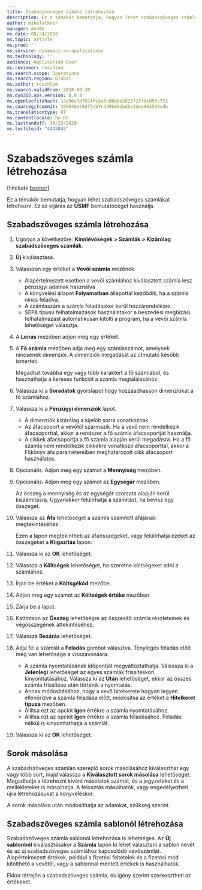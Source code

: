 ```yaml
---
title: Szabadszöveges számla létrehozása
description: Ez a témakör bemutatja, hogyan lehet szabadszöveges számlákat létrehozni.
author: mikefalkner
manager: AnnBe
ms.date: 08/24/2018
ms.topic: article
ms.prod: ''
ms.service: dynamics-ax-applications
ms.technology: ''
audience: Application User
ms.reviewer: roschlom
ms.search.scope: Operations
ms.search.region: Global
ms.author: roschlom
ms.search.validFrom: 2018-08-30
ms.dyn365.ops.version: 8.0.4
ms.openlocfilehash: 1ac06e7d702ffe3a8cdb6bd2823f2ffdc055c722
ms.sourcegitcommit: 199848e78df5cb7c439b001bdbe1ece963593cdb
ms.translationtype: HT
ms.contentlocale: hu-HU
ms.lasthandoff: 10/13/2020
ms.locfileid: "4443845"
---
```

# <a name="create-a-free-text-invoice"></a>Szabadszöveges számla létrehozása

[!include [banner](../includes/banner.md)]

Ez a témakör bemutatja, hogyan lehet szabadszöveges számlákat létrehozni. Ez az eljárás az **USMF** bemutatócéget használja.

## <a name="create-a-free-text-invoice"></a>Szabadszöveges számla létrehozása

1. Ugorjon a következőre: **Kinnlévőségek \> Számlák \> Kizárólag szabadszöveges számlák**.
2. **Új** kiválasztása.
3. Válasszon egy értéket a **Vevői számla** mezőnek.

    * Alapértelmezett esetben a vevői számlához kiválasztott számla lesz pénzügyi adatnak használva
    * A könyvelési állapot **Folyamatban** állapottal kezdődik, ha a számla nincs feladva.
    * A számlaszám a számla feladásakor kerül hozzárendelésre.
    * SEPA típusú felhatalmazások használatakor a beszedési megbízási felhatalmazást automatikusan kitölti a program, ha a vevői számla lehetőséget választja.

4. A **Leírás** mezőben adjon meg egy értéket.
5. A **Fő számla** mezőben adja meg egy számlaszámot, amelynek nincsenek dimenziói. A dimenziók megadását az útmutató később ismerteti.

    Megadhat továbbá egy vagy több karaktert a fő számlából, és használhatja a keresés funkciót a számla megtalálásához.

6. Válassza ki a **Soradatok** gyorslapot hogy hozzáadhasson dimenziókat a fő számlához.
7. Válassza ki a **Pénzügyi dimenziók** lapot.

    * A dimenziók kizárólag a kijelölt sorra vonatkoznak.
    * Az áfacsoport a vevőtől származik. Ha a vevő nem rendelkezik áfacsoporttal, akkor a rendszer a fő számla áfacsoportját használja.
    * A cikkek áfacsoportja a fő számla alapján kerül megadásra. Ha a fő számla nem rendelkezik cikkekre vonatkozó áfacsoporttal, akkor a Főkönyv áfa paramétereiben meghatározott cikk áfacsoport használatos.

8. Opcionális: Adjon meg egy számot a **Mennyiség** mezőben.
9. Opcionális: Adjon meg egy számot az **Egységár** mezőben.

    Az összeg a mennyiség és az egységár szorzata alapján kerül kiszámításra. Ugyanakkor felülírhatja a számítást, ha bevisz egy összeget.

10. Válassza az **Áfa** lehetőséget a számla számított áfájának megtekintéséhez.

    Ezen a lapon megtekintheti az áfaösszegeket, vagy felülírhatja ezeket az összegeket a **Kiigazítás** lapon.

11. Válassza ki az **OK** lehetőséget.
12. Válassza a **Költségek** lehetőséget, ha szeretne költségeket adni a számlához.
13. Írjon be értéket a **Költsgékód** mezőbe.
14. Adjon meg egy számot az **Költségek értéke** mezőben.
15. Zárja be a lapot.
16. Kattintson az **Összeg** lehetőségre az összesítő számla részleteinek és végösszegének áttekintéséhez.
17. Válassza **Bezárás** lehetőséget.
18. Adja fel a számlát a **Feladás** gombot választva. Tényleges feladás előtt még van lehetősége a visszavonásra.

    * A számla nyomtatásának időpontját megváltoztathatja. Válassza ki a **Jelenlegi** lehetőséget az egyes számlák frissítéskori kinyomtatásához. Válassza ki az **Után** lehetőséget, ekkor az összes számla frissítése után történik a nyomtatás.
    * Annak módosításához, hogy a vevő hitelkerete hogyan legyen ellenőrizve a számla feladása előtt, módosítsa az értéket a **Hitelkeret típusa** mezőben.
    * Állítsa ezt az opciót **Igen** értékre a számla nyomtatásához.
    * Állítsa ezt az opciót **Igen** értékre a számla feladásához. Feladás nélkül is kinyomtathatja a számlát.

19. Válassza ki az **OK** lehetőséget.

## <a name="copy-lines"></a>Sorok másolása
A szabadszöveges számlán szereplő sorok másolásához kiválaszthat egy vagy több sort, majd válassza a **Kiválasztott sorok másolása** lehetőséget. Megadhatja a létrehozni kívánt másolatok számát, és a jegyzeteket és a mellékleteket is másolhatja. A felosztás másolhatók, vagy engedélyezheti újra létrehozásukat a könyveléskor.

A sorok másolása után módosíthatja az adatokat, szükség szerint.

## <a name="create-a-free-text-invoice-from-a-template"></a>Szabadszöveges számla sablonól létrehozása
Szabadszöveges számla sablonól létrehozása is lehetséges. Az **Új sablonból** kiválasztásakor a **Számla** lapon ki lehet választani a sablon nevét és az új szabadszöveges számlához kapcsolódó vevőszámlát. Alapértelmezett értékek, például a fizetési feltételek és a fizetési mód kitölthető a vevőtől, vagy a sablonnal mentett értékek is használhatók.

Ekkor létrejön a szabadszöveges számla, és igény szerint szerkesztheti az értékeket.
